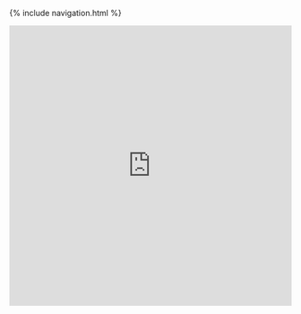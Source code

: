 {% include navigation.html %}


<iframe frameborder="0" width="100%" height="500px" src="https://replit.com/@EthanGuo6/Sandbox#main.py?lite=true"></iframe>
